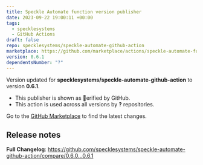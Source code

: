 ```yaml
---
title: Speckle Automate function version publisher
date: 2023-09-22 19:00:11 +00:00
tags:
  - specklesystems
  - GitHub Actions
draft: false
repo: specklesystems/speckle-automate-github-action
marketplace: https://github.com/marketplace/actions/speckle-automate-function-version-publisher
version: 0.6.1
dependentsNumber: "?"
---
```



Version updated for **specklesystems/speckle-automate-github-action** to version **0.6.1**.
- This publisher is shown as erified by GitHub.
- This action is used across all versions by **?** repositories.

Go to the [GitHub Marketplace](https://github.com/marketplace/actions/speckle-automate-function-version-publisher) to find the latest changes.

## Release notes

**Full Changelog**: https://github.com/specklesystems/speckle-automate-github-action/compare/0.6.0...0.6.1
